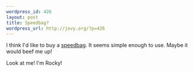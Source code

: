```yaml
--- 
wordpress_id: 426
layout: post
title: Speedbag?
wordpress_url: http://jevy.org/?p=426
---
```

I think I'd like to buy a <a href="http://www.wikihow.com/Punch-a-Speed-Bag">speedbag</a>.  It seems simple enough to use.  Maybe it would beef me up!

Look at me!  I'm Rocky!
